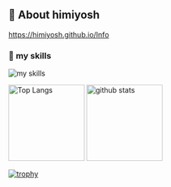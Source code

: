 ## 🌱 About himiyosh
https://himiyosh.github.io/Info

### 🌱 my skills
<img alt="my skills" src="https://skillicons.dev/icons?theme=light&perline=8&i=c,cs,ts,js,py,swift,html,css,nodejs,react,azure,firebase,git,github" />

<p align="left"> 
  <img alt="Top Langs" height="150px" src="https://github-readme-stats.vercel.app/api/top-langs/?username=himiyosh&layout=compact&show_icons=true" />
  <img alt="github stats" height="150px" src="https://github-readme-stats.vercel.app/api?username=himiyosh" />
</p>

[![trophy](https://github-profile-trophy.vercel.app/?username=tsuki-lab&margin-w=5)](https://github.com/himiyosh/)


<!--
**himiyosh/himiyosh** is a ✨ _special_ ✨ repository because its `README.md` (this file) appears on your GitHub profile.

Here are some ideas to get you started:

- 🔭 I’m currently working on ...
- 🌱 I’m currently learning ...
- 👯 I’m looking to collaborate on ...
- 🤔 I’m looking for help with ...
- 💬 Ask me about ...
- 📫 How to reach me: ...
- 😄 Pronouns: ...
- ⚡ Fun fact: ...
-->
